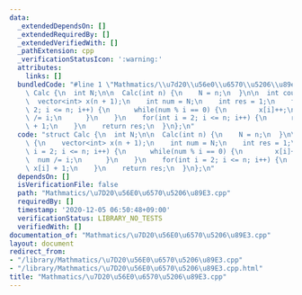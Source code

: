 ```yaml
---
data:
  _extendedDependsOn: []
  _extendedRequiredBy: []
  _extendedVerifiedWith: []
  _pathExtension: cpp
  _verificationStatusIcon: ':warning:'
  attributes:
    links: []
  bundledCode: "#line 1 \"Mathmatics/\\u7d20\\u56e0\\u6570\\u5206\\u89e3.cpp\"\nstruct\
    \ Calc {\n  int N;\n\n  Calc(int n) {\n    N = n;\n  }\n\n  int count() {\n  \
    \  vector<int> x(n + 1);\n    int num = N;\n    int res = 1;\n    for(int i =\
    \ 2; i <= n; i++) {\n      while(num % i == 0) {\n        x[i]++;\n        num\
    \ /= i;\n      }\n    }\n    for(int i = 2; i <= n; i++) {\n      res *= x[i]\
    \ + 1;\n    }\n    return res;\n  }\n};\n"
  code: "struct Calc {\n  int N;\n\n  Calc(int n) {\n    N = n;\n  }\n\n  int count()\
    \ {\n    vector<int> x(n + 1);\n    int num = N;\n    int res = 1;\n    for(int\
    \ i = 2; i <= n; i++) {\n      while(num % i == 0) {\n        x[i]++;\n      \
    \  num /= i;\n      }\n    }\n    for(int i = 2; i <= n; i++) {\n      res *=\
    \ x[i] + 1;\n    }\n    return res;\n  }\n};\n"
  dependsOn: []
  isVerificationFile: false
  path: "Mathmatics/\u7D20\u56E0\u6570\u5206\u89E3.cpp"
  requiredBy: []
  timestamp: '2020-12-05 06:50:48+09:00'
  verificationStatus: LIBRARY_NO_TESTS
  verifiedWith: []
documentation_of: "Mathmatics/\u7D20\u56E0\u6570\u5206\u89E3.cpp"
layout: document
redirect_from:
- "/library/Mathmatics/\u7D20\u56E0\u6570\u5206\u89E3.cpp"
- "/library/Mathmatics/\u7D20\u56E0\u6570\u5206\u89E3.cpp.html"
title: "Mathmatics/\u7D20\u56E0\u6570\u5206\u89E3.cpp"
---
```

